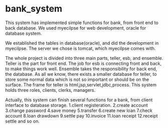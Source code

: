 # bank_system
This system has implemented simple functions for bank, from front end to back database.
We used myecilpse for web development, oracle for database system.

We established the tables in database(oracle), and did the development in myecilpse. The server we chose is tomcat,
which myecilpse comes with.

The whole project is divided into three main parts, teller, esb, and ensemble.
Teller is the part for front end. The job for esb is connecting front and back, to make things work well.
Ensemble takes the responsibility for back end, the database. As all we know, there exists a smaller database
for teller, to store some normal data which is not so important or should be on the surface.
The frame for teller is html,jsp,servlet,jdbc,process. This system holds three roles, clients, clerks, managers.  

Actually, this system can finish several functions for a bank, from client interface to database storage.
1.client registeration.
2.create account
3.change password
4.save money
5.transfer
6.create new loan
7.check account
8.loan drawdown
9.settle pay
10.invoice
11.loan receipt
12.receipt settle
and so on.

